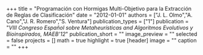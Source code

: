 +++
title = "Programación con Hormigas Multi-Objetivo para la Extracción de Reglas de Clasificación"
date = "2012-01-01"
authors = ["J. L. Olmo","A. Cano","J. R. Romero","S. Ventura"]
publication_types = ["1"]
publication = "_VIII Congreso Español sobre Metaheurísticas and Algoritmos Evolutivos y Bioinspirados, MAEB'12_"
publication_short = ""
image_preview = ""
selected = false
projects = []
math = true
highlight = true
[header]
image = ""
caption = ""
+++

